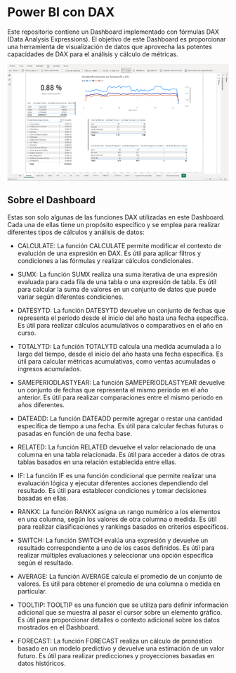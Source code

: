 # Power BI con DAX

Este repositorio contiene un Dashboard implementado con fórmulas DAX (Data Analysis Expressions). El objetivo de este Dashboard es proporcionar una herramienta de visualización de datos que aprovecha las potentes capacidades de DAX para el análisis y cálculo de métricas.

<p align="center">
  <img src="https://github.com/dlorenzanaa/bi-introduce-myself/blob/main/Imagenes/Dashboard%20DAX%20_Medidas.png" width="auto" alt="Logo">
</p>


## Sobre el Dashboard

Estas son solo algunas de las funciones DAX utilizadas en este Dashboard. Cada una de ellas tiene un propósito específico y se emplea para realizar diferentes tipos de cálculos y análisis de datos:

* CALCULATE: La función CALCULATE permite modificar el contexto de evalución de una expresión en DAX. Es útil para aplicar filtros y condiciones a las fórmulas y realizar cálculos condicionales.

* SUMX: La función SUMX realiza una suma iterativa de una expresión evaluada para cada fila de una tabla o una expresión de tabla. Es útil para calcular la suma de valores en un conjunto de datos que puede variar según diferentes condiciones.

* DATESYTD: La función DATESYTD devuelve un conjunto de fechas que representa el periodo desde el inicio del año hasta una fecha específica. Es útil para realizar cálculos acumulativos o comparativos en el año en curso.

* TOTALYTD: La función TOTALYTD calcula una medida acumulada a lo largo del tiempo, desde el inicio del año hasta una fecha específica. Es útil para calcular métricas acumulativas, como ventas acumuladas o ingresos acumulados.

* SAMEPERIODLASTYEAR: La función SAMEPERIODLASTYEAR devuelve un conjunto de fechas que representa el mismo periodo en el año anterior. Es útil para realizar comparaciones entre el mismo periodo en años diferentes.

* DATEADD: La función DATEADD permite agregar o restar una cantidad específica de tiempo a una fecha. Es útil para calcular fechas futuras o pasadas en función de una fecha base.

* RELATED: La función RELATED devuelve el valor relacionado de una columna en una tabla relacionada. Es útil para acceder a datos de otras tablas basados en una relación establecida entre ellas.

* IF: La función IF es una función condicional que permite realizar una evaluación lógica y ejecutar diferentes acciones dependiendo del resultado. Es útil para establecer condiciones y tomar decisiones basadas en ellas.

* RANKX: La función RANKX asigna un rango numérico a los elementos en una columna, según los valores de otra columna o medida. Es útil para realizar clasificaciones y rankings basados en criterios específicos.

* SWITCH: La función SWITCH evalúa una expresión y devuelve un resultado correspondiente a uno de los casos definidos. Es útil para realizar múltiples evaluaciones y seleccionar una opción específica según el resultado.

* AVERAGE: La función AVERAGE calcula el promedio de un conjunto de valores. Es útil para obtener el promedio de una columna o medida en particular.

* TOOLTIP: TOOLTIP es una función que se utiliza para definir información adicional que se muestra al pasar el cursor sobre un elemento gráfico. Es útil para proporcionar detalles o contexto adicional sobre los datos mostrados en el Dashboard.

* FORECAST: La función FORECAST realiza un cálculo de pronóstico basado en un modelo predictivo y devuelve una estimación de un valor futuro. Es útil para realizar predicciones y proyecciones basadas en datos históricos.




